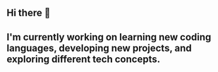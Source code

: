 ## Hi there 👋
## I'm currently working on learning new coding languages, developing new projects, and exploring different tech concepts.
